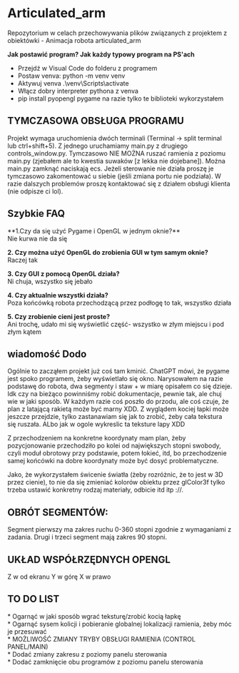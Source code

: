 <h1> Articulated_arm </h1>
Repozytorium w celach przechowywania plików związanych z projektem z obiektówki - Animacja robota articulated_arm

**Jak postawić program? Jak każdy typowy program na PS'ach**
* Przejdź w Visual Code do folderu z programem
* Postaw venva: python -m venv venv
* Aktywuj venva .\venv\Scripts\activate
* Włącz dobry interpreter pythona z venva
* pip install pyopengl pygame
na razie tylko te biblioteki wykorzystałem

<h2>TYMCZASOWA OBSŁUGA PROGRAMU</h2>
Projekt wymaga uruchomienia dwóch terminali (Terminal -> split terminal lub ctrl+shift+5). Z jednego uruchamiamy main.py z drugiego controls_window.py. Tymczasowo NIE MOŻNA ruszać ramienia z poziomu main.py (zjebałem ale to kwestia suwaków [z lekka nie dojebane]). Można main.py zamknąć naciskają ecs. Jeżeli sterowanie nie działa proszę je tymczasowo zakomentować u siebie (jeśli zmiana portu nie podziała). W razie dalszych problemów proszę kontaktować się z działem obsługi klienta (nie odpisze ci lol).

<h2>Szybkie FAQ</h2>
**1.Czy da się użyć Pygame i OpenGL w jednym oknie?**  <br>
Nie kurwa nie da się  <br>

**2. Czy można użyć OpenGL do zrobienia GUI w tym samym oknie?**  <br>
Raczej tak  <br>

**3. Czy GUI z pomocą OpenGL działa?**  <br>
Ni chuja, wszystko się jebało  <br>

**4. Czy aktualnie wszystki działa?**  <br>
Poza końcówką robota przechodzącą przez podłogę to tak, wszystko działa <br>  

**5. Czy zrobienie cieni jest proste?**  <br>
Ani trochę, udało mi się wyświetlić część- wszystko w złym miejscu i pod złym kątem <br>  
  
<h2>wiadomość Dodo</h2>  
Ogólnie to zacząłem projekt już coś tam kminić. ChatGPT mówi, że pygame jest spoko programem, żeby wyświetlało się okno. 
Narysowałem na razie podstawę do robota, dwa segmenty i staw + w miarę opisałem co się dzieje. Idk czy na bieżąco powinniśmy robić dokumentacje, pewnie tak, ale chuj wie w jaki sposób.
W każdym razie coś poszło do przodu, ale coś czuje, że plan z latającą rakietą może być marny XDD. Z wyglądem kociej łapki może jeszcze przejdzie,
tylko zastanawiam się jak to zrobić, żeby cała tekstura się ruszała. ALbo jak w ogole wykreslic ta teksture lapy XDD

Z przechodzeniem na konkretne koordynaty mam plan, żeby pozycjonowanie przechodziło po kolei od największych stopni swobody, czyli moduł obrotowy przy podstawie, potem łokieć, itd, bo przechodzenie samej końcówki na dobre koordynaty może być dosyć problematyczne.

Jako, że wykorzystałem świcenie światła (żeby rozróżnic, że to jest w 3D przez cienie), to nie da się zmieniać kolorów obiektu przez  glColor3f tylko
trzeba ustawić konkretny rodzaj materiały, odbicie itd itp ://.

<h2> OBRÓT SEGMENTÓW: </h2>
Segment pierwszy ma zakres ruchu 0-360 stopni zgodnie z wymaganiami z zadania. Drugi i trzeci segment mają zakres 90 stopni.

<h2>UKŁAD WSPÓŁRZĘDNYCH OPENGL </h2>
Z w od ekranu
Y w górę
X w prawo

<h2>TO DO LIST</h2>
* Ogarnąć w jaki sposób wgrać teksturę/zrobić kocią łapkę  <br>
* Ogarnąć sysem kolicji i pobieranie globalnej lokalizacji ramienia, żeby móc je przesuwać  <br>
* MOŻLIWOŚĆ ZMIANY TRYBY OBSŁUGI RAMIENIA (CONTROL PANEL/MAIN)  <br>
* Dodać zmiany zakresu z poziomy panelu sterowania  <br>
* Dodać zamknięcie obu programów z poziomu panelu sterowania  <br>
